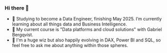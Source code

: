 ### Hi there 👋
- 🌱 Studying to become a Data Engineer, finishing May 2025. I’m currently learning about all things data and Business Intelligence.
- 🔭 My current course is "Data platforms and cloud solutions" with Gabriel Bergqvist.
- 💬 I'm a huge wiz but also happily evolving in DAX, Power BI and SQL, so feel free to ask me about anything within those spheres.
